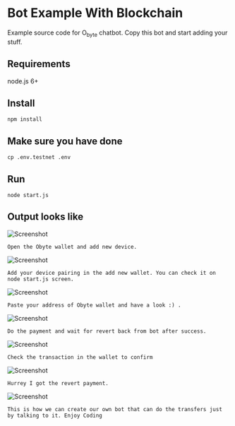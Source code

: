 # Bot Example With Blockchain

Example source code for O<sub>byte</sub> chatbot.  Copy this bot and start adding your stuff.

## Requirements

node.js 6+

## Install
```
npm install
```
## Make sure you have done 
```
cp .env.testnet .env
```

## Run
```
node start.js
```

## Output looks like 

![Screenshot](localhost.png)

```
Open the Obyte wallet and add new device. 
```
![Screenshot](add-device.png)

```
Add your device pairing in the add new wallet. You can check it on node start.js screen.
```

![Screenshot](DAG-bot.png)

```
Paste your address of Obyte wallet and have a look :) .
```
![Screenshot](payment_request.png)

```
Do the payment and wait for revert back from bot after success.
```

![Screenshot](send_transaction-amount.png)

```
Check the transaction in the wallet to confirm
```
![Screenshot](confirmed_transaction.png)

```
Hurrey I got the revert payment.
```
![Screenshot](Success.png)



```
This is how we can create our own bot that can do the transfers just by talking to it. Enjoy Coding

```


